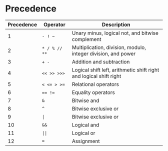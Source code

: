 # Precedence

| Precedence | Operator                                  | Description                                                        |
|------------|-------------------------------------------|--------------------------------------------------------------------|
| 1          | `-`&ensp;`!`&ensp;`~`                     | Unary minus, logical not, and bitwise complement                   |
| 2          | `*`&ensp;`/`&ensp;`%`&ensp;`//`&ensp;`**` | Multiplication, division, modulo, integer division, and power      |
| 3          | `+`&ensp;`-`                              | Addition and subtraction                                           |
| 4          | `<<`&ensp;`>>`&ensp;`>>>`                 | Logical shift left, arithmetic shift right and logical shift right |
| 5          | `<`&ensp;`<=`&ensp;`>`&ensp;`>=`          | Relational operators                                               |
| 6          | `==`&ensp;`!=`                            | Equality operators                                                 |
| 7          | `&`                                       | Bitwise and                                                        |
| 8          | `^`                                       | Bitwise exclusive or                                               |
| 9          | `\|`                                      | Bitwise exclusive or                                               |
| 10         | `&&`                                      | Logical and                                                        |
| 11         | `\|\|`                                    | Logical or                                                         |
| 12         | `=`                                       | Assignment                                                         |
